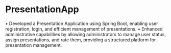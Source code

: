 # PresentationApp
• Developed a Presentation Application using Spring Boot, enabling user registration, login, and efficient management of presentations. • Enhanced administrative capabilities by allowing administrators to manage user status, assign presentations, and rate them, providing a structured platform for presentation management.
